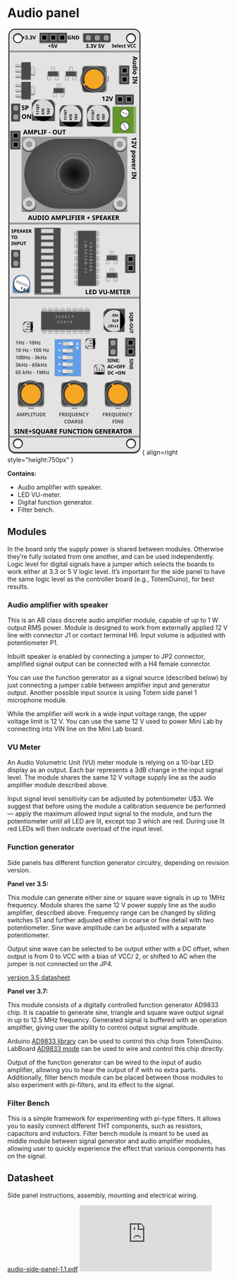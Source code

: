 # Audio panel

![I/O side panel photo](/assets/images/mini-lab/audio-side-panel-sketch.svg){ align=right style="height:750px" }

**Contains:**  

* Audio amplifier with speaker.
* LED VU-meter.
* Digital function generator.
* Filter bench.

## Modules

In the board only the supply power is shared between modules. Otherwise they’re fully isolated from one another, and can be used independently. Logic level for digital signals have a jumper which selects the boards to work either at 3.3 or 5 V logic level. It’s important for the side panel to have the same logic level as the controller board (e.g., TotemDuino), for best results.

### Audio amplifier with speaker

This is an AB class discrete audio amplifier module, capable of up to 1 W output RMS power. Module is designed to work from externally applied 12 V line with connector J1 or contact terminal H6. Input volume is adjusted with potentiometer P1.

Inbuilt speaker is enabled by connecting a jumper to JP2 connector, amplified signal output can be connected with a H4 female connector.

You can use the function generator as a signal source (described below) by just connecting a jumper cable between amplifier input and generator output. Another possible input source is using Totem side panel 1 microphone module.

While the amplifier will work in a wide input voltage range, the upper voltage limit is 12 V. You can use the same 12 V used to power Mini Lab by connecting into VIN line on the Mini Lab board.

### VU Meter

An Audio Volumetric Unit (VU) meter module is relying on a 10-bar LED display as an output. Each bar represents a 3dB change in the input signal level. The module shares the same 12 V voltage supply line as the audio amplifier module described above.

Input signal level sensitivity can be adjusted by potentiometer U$3. We suggest that before using the module a calibration sequence be performed — apply the maximum allowed input signal to the module, and turn the potentiometer until all LED are lit, except top 3 which are red. During use lit red LEDs will then indicate overload of the input level.

### Function generator

Side panels has different function generator circuitry, depending on revision version.

**Panel ver 3.5:**

This module can generate either sine or square wave signals in up to 1MHz frequency. Module shares the same 12 V power supply line as the audio amplifier, described above. Frequency range can be changed by sliding switches S1 and further adjusted either in coarse or fine detail with two potentiometer. Sine wave amplitude can be adjusted with a separate potentiometer.

Output sine wave can be selected to be output either with a DC offset, when output is from 0 to VCC with a bias of VCC/ 2, or shifted to AC when the jumper is not connected on the JP4.

[version 3.5 datasheet](https://totemmaker.net/wp-content/uploads/2018/08/side-panel-3-Optimized.pdf)

**Panel ver 3.7:**

This module consists of a digitally controlled function generator AD9833 chip. It is capable to generate sine, triangle and square wave output signal in up to 12.5 MHz frequency. Generated signal is buffered with an operation amplifier, giving user the ability to control output signal amplitude.

Arduino [AD9833 library](https://github.com/Billwilliams1952/AD9833-Library-Arduino) can be used to control this chip from TotemDuino.  
LabBoard [AD9833 mode](/labboard/features/ad9833-control/) can be used to wire and control this chip directly.

Output of the function generator can be wired to the input of audio amplifier, allowing you to hear the output of if with no extra parts. Additionally, filter bench module can be placed between those modules to also experiment with pi-filters, and its effect to the signal.

### Filter Bench

This is a simple framework for experimenting with pi-type filters. It allows you to easily connect different THT components, such as resistors, capacitors and inductors. Filter bench module is meant to be used as middle module between signal generator and audio amplifier modules, allowing user to quickly experience the effect that various components has on the signal.

## Datasheet

Side panel instructions, assembly, mounting and electrical wiring.

<a href="https://totemmaker.net/wp-content/uploads/2018/08/audio-side-panel-1.1.pdf" class="image fit">audio-side-panel-1.1.pdf</a>
<object style="width:100%; height:600px;" data="https://totemmaker.net/wp-content/uploads/2018/08/audio-side-panel-1.1.pdf" type="application/pdf">
    <embed src="https://totemmaker.net/wp-content/uploads/2018/08/audio-side-panel-1.1.pdf" type="application/pdf" />
</object>
